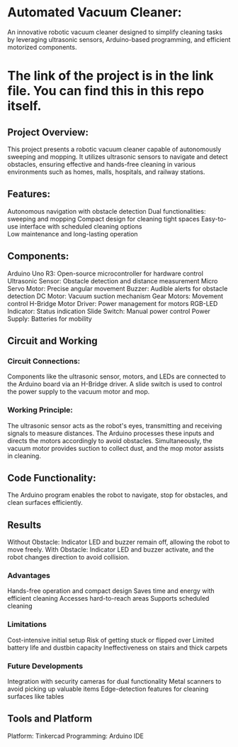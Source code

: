 # Automated Vacuum Cleaner:
An innovative robotic vacuum cleaner designed to simplify cleaning tasks by leveraging ultrasonic sensors, Arduino-based programming, and efficient motorized components.

# The link of the project is in the link file. You can find this in this repo itself.

## Project Overview:
This project presents a robotic vacuum cleaner capable of autonomously sweeping and mopping. It utilizes ultrasonic sensors to navigate and detect obstacles, ensuring effective and hands-free cleaning in various environments such as homes, malls, hospitals, and railway stations.

## Features:
Autonomous navigation with obstacle detection
Dual functionalities: sweeping and mopping
Compact design for cleaning tight spaces
Easy-to-use interface with scheduled cleaning options  
Low maintenance and long-lasting operation

## Components:
Arduino Uno R3: Open-source microcontroller for hardware control
Ultrasonic Sensor: Obstacle detection and distance measurement
Micro Servo Motor: Precise angular movement
Buzzer: Audible alerts for obstacle detection
DC Motor: Vacuum suction mechanism
Gear Motors: Movement control
H-Bridge Motor Driver: Power management for motors
RGB-LED Indicator: Status indication
Slide Switch: Manual power control
Power Supply: Batteries for mobility

## Circuit and Working

### Circuit Connections:
Components like the ultrasonic sensor, motors, and LEDs are connected to the Arduino board via an H-Bridge driver. A slide switch is used to control the power supply to the vacuum motor and mop.

### Working Principle:

The ultrasonic sensor acts as the robot's eyes, transmitting and receiving signals to measure distances.
The Arduino processes these inputs and directs the motors accordingly to avoid obstacles.
Simultaneously, the vacuum motor provides suction to collect dust, and the mop motor assists in cleaning.

## Code Functionality:
The Arduino program enables the robot to navigate, stop for obstacles, and clean surfaces efficiently.

## Results
Without Obstacle: Indicator LED and buzzer remain off, allowing the robot to move freely.
With Obstacle: Indicator LED and buzzer activate, and the robot changes direction to avoid collision.
### Advantages
Hands-free operation and compact design
Saves time and energy with efficient cleaning
Accesses hard-to-reach areas
Supports scheduled cleaning
### Limitations
Cost-intensive initial setup
Risk of getting stuck or flipped over
Limited battery life and dustbin capacity
Ineffectiveness on stairs and thick carpets
### Future Developments
Integration with security cameras for dual functionality
Metal scanners to avoid picking up valuable items
Edge-detection features for cleaning surfaces like tables
## Tools and Platform
Platform: Tinkercad
Programming: Arduino IDE
